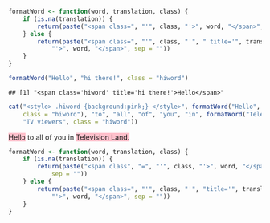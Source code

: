 
```r
formatWord <- function(word, translation, class) {
    if (is.na(translation)) {
        return(paste("<span class=", "'", class, "'>", word, "</span>", sep = ""))
    } else {
        return(paste("<span class=", "'", class, "'", " title='", translation, 
            "'>", word, "</span>", sep = ""))
    }
}
```



```r
formatWord("Hello", "hi there!", class = "hiword")
```

```
## [1] "<span class='hiword' title='hi there!'>Hello</span>"
```



```r
cat("<style> .hiword {background:pink;} </style>", formatWord("Hello", "hi there!", 
    class = "hiword"), "to", "all", "of", "you", "in", formatWord("Television Land.", 
    "TV viewers", class = "hiword"))
```

<style> .hiword {background:pink;} </style> <span class='hiword' title='hi there!'>Hello</span> to all of you in <span class='hiword' title='TV viewers'>Television Land.</span>



```r
formatWord <- function(word, translation, class) {
    if (is.na(translation)) {
        return(paste("<span class", "=", "'", class, "'>", word, "</span>", 
            sep = ""))
    } else {
        return(paste("<span class=", "'", class, "'", "title='", translation, 
            "'>", word, "</span>", sep = ""))
    }
}
```




